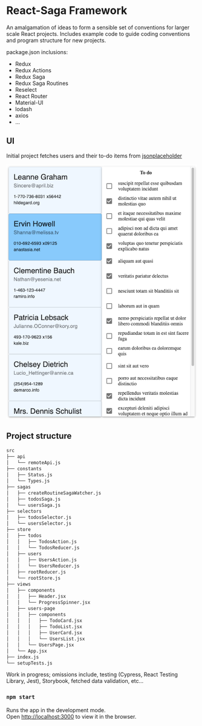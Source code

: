 

# React-Saga Framework 

An amalgamation of ideas to form a sensible set of conventions for larger scale React projects. Includes example code to guide coding conventions and program structure for new projects.

package.json inclusions:
* Redux
* Redux Actions
* Redux Saga
* Redux Saga Routines
* Reselect
* React Router
* Material-UI
* lodash
* axios
* ...

## UI
Initial project fetches users and their to-do items from [jsonplaceholder](https://jsonplaceholder.typicode.com)

![screenshot](screenshot.png)

## Project structure

```
src
├── api
│   └── remoteApi.js
├── constants
│   ├── Status.js
│   └── Types.js
├── sagas
│   ├── createRoutineSagaWatcher.js
│   ├── todosSaga.js
│   └── usersSaga.js
├── selectors
│   ├── todosSelector.js
│   └── usersSelector.js
├── store
│   ├── todos
│   │   ├── TodosAction.js
│   │   └── TodosReducer.js
│   ├── users
│   │   ├── UsersAction.js
│   │   └── UsersReducer.js
│   ├── rootReducer.js
│   └── rootStore.js
├── views
│   ├── components
│   │   ├── Header.jsx
│   │   └── ProgressSpinner.jsx
│   ├── users-page
│   │   ├── components
│   │   │   ├── TodoCard.jsx
│   │   │   ├── TodoList.jsx
│   │   │   ├── UserCard.jsx
│   │   │   └── UsersList.jsx
│   │   └── UsersPage.jsx
│   └── App.jsx
├── index.js
└── setupTests.js
```

Work in progress; omissions include, testing (Cypress, React Testing Library, Jest), Storybook, fetched data validation, etc...

### `npm start`

Runs the app in the development mode.<br />
Open [http://localhost:3000](http://localhost:3000) to view it in the browser.


